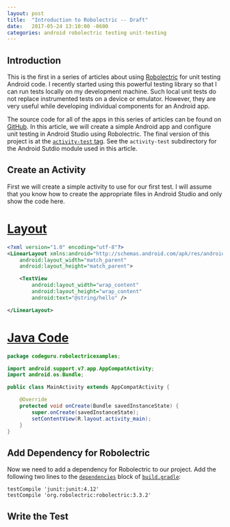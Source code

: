 ```yaml
---
layout: post
title:  "Introduction to Robolectric -- Draft"
date:   2017-05-24 13:10:00 -0600
categories: android robolectric testing unit-testing
---
```

Introduction
--

This is the first in a series of articles about using [Robolectric][5] for unit testing Android code. I recently started using this powerful testing library so that I can run tests locally on my development machine. Such local unit tests do not replace instrumented tests on a device or emulator. However, they are very useful while developing individual components for an Android app.

The source code for all of the apps in this series of articles can be found on [GitHub][1]. In this article, we will create a simple Android app and configure unit testing in Android Studio using Robolectric. The final version of this project is at the [`activity-test` tag][2]. See the `activity-test` subdirectory for the Android Sutdio module used in this article.

Create an Activity
--

First we will create a simple activity to use for our first test. I will assume that you know how to create the appropriate files in Android Studio and only show the code here.

[Layout][3]
==

```xml
<?xml version="1.0" encoding="utf-8"?>
<LinearLayout xmlns:android="http://schemas.android.com/apk/res/android"
    android:layout_width="match_parent"
    android:layout_height="match_parent">

    <TextView
        android:layout_width="wrap_content"
        android:layout_height="wrap_content"
        android:text="@string/hello" />

</LinearLayout>
```

[Java Code][4]
==

```java
package codeguru.robolectricexamples;

import android.support.v7.app.AppCompatActivity;
import android.os.Bundle;

public class MainActivity extends AppCompatActivity {

    @Override
    protected void onCreate(Bundle savedInstanceState) {
        super.onCreate(savedInstanceState);
        setContentView(R.layout.activity_main);
    }
}
```

Add Dependency for Robolectric
--

Now we need to add a dependency for Robolectric to our project. Add the following two lines to the [`dependencies`][6] block of [`build.gradle`][7]:

    testCompile 'junit:junit:4.12'
    testCompile 'org.robolectric:robolectric:3.3.2'

Write the Test
--

[1]:https://github.com/codeguru42/robolectric-examples
[2]:https://github.com/codeguru42/robolectric-examples/tree/activity-test
[3]:https://github.com/codeguru42/robolectric-examples/blob/activity-test/activity-test/src/main/res/layout/activity_main.xml
[4]:https://github.com/codeguru42/robolectric-examples/blob/activity-test/activity-test/src/main/java/codeguru/robolectricexamples/MainActivity.java
[5]:http://robolectric.org/
[6]:https://github.com/codeguru42/robolectric-examples/blob/activity-test/activity-test/build.gradle#L22-L32
[7]:https://github.com/codeguru42/robolectric-examples/blob/activity-test/activity-test/build.gradle